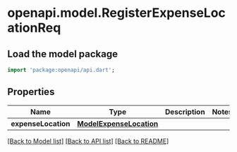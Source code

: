 # openapi.model.RegisterExpenseLocationReq

## Load the model package
```dart
import 'package:openapi/api.dart';
```

## Properties
Name | Type | Description | Notes
------------ | ------------- | ------------- | -------------
**expenseLocation** | [**ModelExpenseLocation**](ModelExpenseLocation.md) |  | 

[[Back to Model list]](../README.md#documentation-for-models) [[Back to API list]](../README.md#documentation-for-api-endpoints) [[Back to README]](../README.md)


